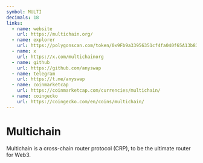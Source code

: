 ```yaml
---
symbol: MULTI
decimals: 18
links:
  - name: website
    url: https://multichain.org/
  - name: explorer
    url: https://polygonscan.com/token/0x9Fb9a33956351cf4fa040f65A13b835A3C8764E3
  - name: x
    url: https://x.com/multichainorg
  - name: github
    url: https://github.com/anyswap
  - name: telegram
    url: https://t.me/anyswap
  - name: coinmarketcap
    url: https://coinmarketcap.com/currencies/multichain/
  - name: coingecko
    url: https://coingecko.com/en/coins/multichain/
---
```


# Multichain

Multichain is a cross-chain router protocol (CRP), to be the ultimate router for Web3.
